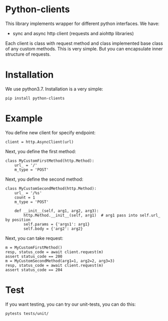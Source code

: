 # Python-clients

This library implements wrapper for different python interfaces. We have:

* sync and async http client (requests and aiohttp libraries)

Each client is class with request method and class implemented base class of any custom methods. This is very simple. 
But you can encapsulate inner structure of requests.

# Installation

We use python3.7. Installation is a very simple:

    pip install python-clients
    
# Example

You define new client for specify endpoint: 

    client = http.AsyncClient(url)

Next, you define the first method:

    class MyCustomFirstMethod(http.Method):
        url_ = '/'
        m_type = 'POST'

Next, you define the second method:

    class MyCustomSecondMethod(http.Method):
        url_ = '/%s'
        count = 1
        m_type = 'POST'
        
        def __init__(self, arg1, arg2, arg3):
            http.Method.__init__(self, arg1)  # arg1 pass into self.url_ by position
            self.params = {'args1': arg1}
            self.body = {'arg2': arg2}
            

Next, you can take request:

    m = MyCustomFirstMethod()
    resp, status_code = await client.request(m)
    assert status_code == 200
    m = MyCustomSecondMethod(arg1=1, arg2=2, arg3=3)
    resp, status_code = await client.request(m)
    assert status_code == 204

# Test

If you want testing, you can try our unit-tests, you can do this:

    pytests tests/unit/

